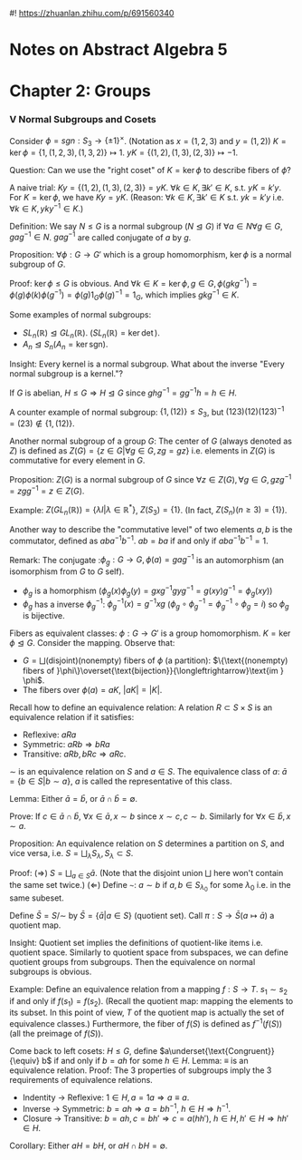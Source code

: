 #! https://zhuanlan.zhihu.com/p/691560340
# Notes on Abstract Algebra 5

# Chapter 2: Groups

### V Normal Subgroups and Cosets

Consider $\phi = sgn:S_3\to \{\pm1\}^{\times}$. (Notation as $x = (1,2,3)$ and $y = (1,2)$)
$K = \ker \phi = \{1,(1,2,3),(1,3,2)\}\mapsto 1$. $yK = \{(1,2),(1,3),(2,3)\}\mapsto -1$.

Question: Can we use the "right coset" of $K = \ker \phi$ to describe fibers of $\phi$?

A naive trial: $Ky = \{(1,2),(1,3),(2,3)\} = yK$. $\forall k\in K, \exists k'\in K,$ s.t. $yK = k'y$.
For $K=\ker \phi$, we have $Ky = yK$. (Reason: $\forall k\in K,\exists k'\in K$ s.t. $yk = k'y$ i.e. $\forall k \in K, yky^{-1}\in K$.)

Definition: We say $N\leq G$ is a normal subgroup ($N\trianglelefteq  G$) if $\forall a \in N \forall g \in G, gag^{-1}\in N$. $gag^{-1}$ are called conjugate of $a$ by $g$.

Proposition: $\forall \phi: G\to G'$ which is a group homomorphism, $\ker\phi$ is a normal subgroup of $G$.

Proof: $\ker \phi\leq G$ is obvious. And $\forall k\in K = \ker \phi, g\in G,\phi(gkg^{-1}) = \phi(g)\phi(k)\phi(g^{-1}) = \phi(g)1_G\phi(g)^{-1} = 1_G$, which implies $gkg^{-1}\in K$.

Some examples of normal subgroups:

- $SL_n(\mathbb R)\trianglelefteq GL_n(\mathbb R)$. ($SL_n(\mathbb R) =\ker \det$).
- $A_n \trianglelefteq S_n(A_n = \ker \text{sgn})$.

Insight: Every kernel is a normal subgroup. What about the inverse "Every normal subgroup is a kernel."?

If $G$ is abelian, $H\leq G\Rightarrow H\trianglelefteq G$ since $ghg^{-1} = gg^{-1}h = h\in H$.

A counter example of normal subgroup: $\{1,(12)\}\leq S_3$, but $(1 2 3)(1 2)(123)^{-1} = (2 3)\not \in \{1,(12)\}$.

Another normal subgroup of a group $G$: The center of $G$ (always denoted as $Z$) is defined as $Z(G) = \{z\in G|\forall g\in G,zg = gz\}$ i.e. elements in $Z(G)$ is commutative for every element in $G$.

Proposition: $Z(G)$ is a normal subgroup of $G$ since $\forall z\in Z(G), \forall g\in G,gzg^{-1} = zgg^{-1}=z\in Z(G)$.

Example: $Z(GL_n(\mathbb R)) = \{\lambda I|\lambda\in \mathbb R^*\}$, $Z(S_3) = \{1\}$. (In fact, $Z(S_n)(n\geq 3) = \{1\}$).

Another way to describe the "commutative level" of two elements $a,b$ is the commutator, defined as $aba^{-1} b^{-1}$. $ab = ba$ if and only if $aba^{-1} b^{-1}=1$.

Remark: The conjugate :$\phi_g: G\to G,\phi(a) = gag^{-1}$ is an automorphism (an isomorphism from $G$ to $G$ self).

- $\phi_g$ is a homorphism ($\phi_g(x)\phi_g(y) = gxg^{-1}gyg^{-1} = g(xy)g^{-1} = \phi_g(xy)$)
- $\phi_g$ has a inverse $\phi_g^{-1}$: $\phi_g^{-1}(x) = g^{-1}xg$ ($\phi_g\circ \phi_g^{-1} = \phi_g^{-1}\circ \phi_g = i$) so $\phi_g$ is bijective.

Fibers as equivalent classes:
$\phi: G\to G'$ is a group homomorphism. $K=\ker\phi \trianglelefteq G$. Consider the mapping. Observe that:

- $G= \bigsqcup(\text{disjoint})$(nonempty) fibers of $\phi$ (a partition): $\{\text{(nonempty) fibers of }\phi\}\overset{\text{bijection}}{\longleftrightarrow}\text{im } \phi$.
- The fibers over $\phi(a) = aK$, $|aK| = |K|$.

Recall how to define an equivalence relation: A relation $R\subset S\times S$ is an equivalence relation if it satisfies:

- Reflexive: $aRa$
- Symmetric: $aRb\Rightarrow bRa$
- Transitive: $aRb,bRc\Rightarrow aRc$.

$\sim$ is an equivalence relation on $S$ and $a\in S$. The equivalence class of $a$: $\bar a = \{b\in S| b\sim a\}$, $a$ is called the representative of this class.

Lemma: Either $\bar a = \bar b$, or $\bar a \cap \bar b = \emptyset$.

Prove: If $c \in \bar a \cap \bar b$, $\forall x\in \bar a, x\sim b$ since $x\sim c, c\sim b$. Similarly for $\forall x \in \bar b, x\sim a$.

Proposition: An equivalence relation on $S$ determines a partition on $S$, and vice versa, i.e. $S = \bigsqcup_\lambda S_\lambda, S_\lambda \subset S$.

Proof: ($\Rightarrow$) $S  = \bigsqcup_{a\in S} \bar a$. (Note that the disjoint union $\bigsqcup$ here won't contain the same set twice.)
($\Leftarrow$) Define $\sim$: $a\sim b$ if $a,b\in S_{\lambda_0}$ for some $\lambda_0$ i.e. in the same subeset.

Define $\bar S = S/\sim$ by $\bar S=\{\bar a| a\in S\}$ (quotient set). Call $\pi:S\to \bar S(a\mapsto \bar a)$ a quotient map.

Insight: Quotient set implies the definitions of quotient-like items i.e. quotient space. Similarly to quotient space from subspaces, we can define quotient groups from subgroups. Then the equivalence on normal subgroups is obvious.

Example: Define an equivalence relation from a mapping $f: S\to T$. $s_1\sim s_2$ if and only if $f(s_1) = f(s_2)$. (Recall the quotient map: mapping the elements to its subset. In this point of view, $T$ of the quotient map is actually the set of equivalence classes.) Furthermore, the fiber of $f(S)$ is defined as $f^{-1}(f(S))$ (all the preimage of $f(S)$).

Come back to left cosets: $H\leq G$, define $a\underset{\text{Congruent}}{\equiv} b$ if and only if $b = ah$ for some $h\in H$.
Lemma: $\equiv$ is an equivalence relation.
Proof: The $3$ properties of subgroups imply the $3$ requirements of equivalence relations.

- Indentity $\to$ Reflexive: $1\in H, a = 1a\Rightarrow a\equiv a$.
- Inverse $\to$ Symmetric: $b=ah\Rightarrow a = bh^{-1}$, $h\in H\Rightarrow h^{-1}$.
- Closure $\to$ Transitive: $b = ah, c = bh'\Rightarrow c = a(hh')$, $h\in H,h'\in H\Rightarrow hh'\in H$.

Corollary: Either $aH=bH$, or $aH\cap bH = \emptyset$.